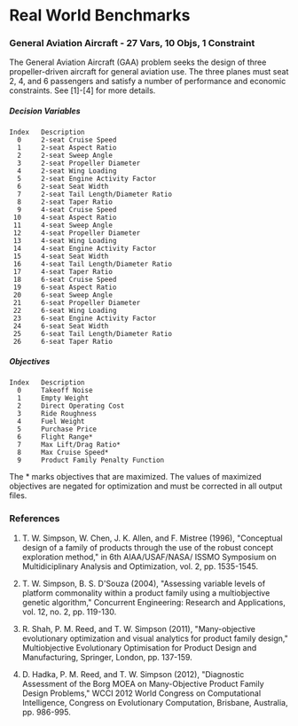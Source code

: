 # Real World Benchmarks #

### General Aviation Aircraft - 27 Vars, 10 Objs, 1 Constraint ###
The General Aviation Aircraft (GAA) problem seeks the design of three
propeller-driven aircraft for general aviation use.  The three planes
must seat 2, 4, and 6 passengers and satisfy a number of performance
and economic constraints.  See [1]-[4] for more details.

##### Decision Variables #####
    Index   Description
      0     2-seat Cruise Speed
      1     2-seat Aspect Ratio
      2     2-seat Sweep Angle
      3     2-seat Propeller Diameter
      4     2-seat Wing Loading
      5     2-seat Engine Activity Factor
      6     2-seat Seat Width
      7     2-seat Tail Length/Diameter Ratio
      8     2-seat Taper Ratio
      9     4-seat Cruise Speed
     10     4-seat Aspect Ratio
     11     4-seat Sweep Angle
     12     4-seat Propeller Diameter
     13     4-seat Wing Loading
     14     4-seat Engine Activity Factor
     15     4-seat Seat Width
     16     4-seat Tail Length/Diameter Ratio
     17     4-seat Taper Ratio
     18     6-seat Cruise Speed
     19     6-seat Aspect Ratio
     20     6-seat Sweep Angle
     21     6-seat Propeller Diameter
     22     6-seat Wing Loading
     23     6-seat Engine Activity Factor
     24     6-seat Seat Width
     25     6-seat Tail Length/Diameter Ratio
     26     6-seat Taper Ratio

##### Objectives #####
    Index   Description
      0     Takeoff Noise
      1     Empty Weight
      2     Direct Operating Cost
      3     Ride Roughness
      4     Fuel Weight
      5     Purchase Price
      6     Flight Range*
      7     Max Lift/Drag Ratio*
      8     Max Cruise Speed*
      9     Product Family Penalty Function
      
The * marks objectives that are maximized.  The values of maximized objectives
are negated for optimization and must be corrected in all output files.

### References ###
1. T. W. Simpson, W. Chen, J. K. Allen, and F. Mistree (1996),
   "Conceptual design of a family of products through the use of
   the robust concept exploration method," in 6th AIAA/USAF/NASA/
   ISSMO Symposium on Multidiciplinary Analysis and Optimization,
   vol. 2, pp. 1535-1545.

2. T. W. Simpson, B. S. D'Souza (2004), "Assessing variable levels
   of platform commonality within a product family using a
   multiobjective genetic algorithm," Concurrent Engineering:
   Research and Applications, vol. 12, no. 2, pp. 119-130.

3. R. Shah, P. M. Reed, and T. W. Simpson (2011), "Many-objective
   evolutionary optimization and visual analytics for product
   family design," Multiobjective Evolutionary Optimisation for
   Product Design and Manufacturing, Springer, London, pp. 137-159.

4. D. Hadka, P. M. Reed, and T. W. Simpson (2012), "Diagnostic
   Assessment of the Borg MOEA on Many-Objective Product Family
   Design Problems,"  WCCI 2012 World Congress on Computational
   Intelligence, Congress on Evolutionary Computation, Brisbane,
   Australia, pp. 986-995.